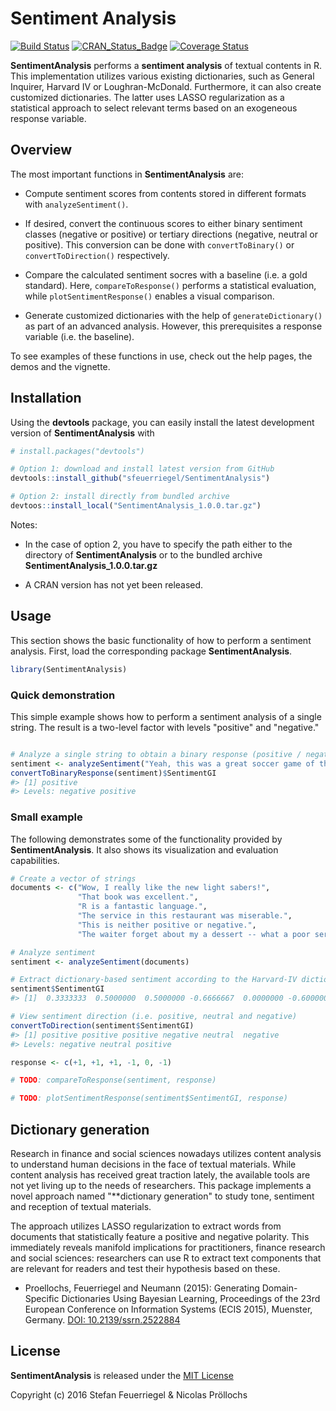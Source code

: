 
<!-- README.md is generated from README.Rmd. Please edit that file -->
Sentiment Analysis
==================

[![Build Status](https://travis-ci.org/sfeuerriegel/SentimentAnalysis.svg?branch=master)](https://travis-ci.org/sfeuerriegel/SentimentAnalysis) [![CRAN\_Status\_Badge](http://www.r-pkg.org/badges/version/SentimentAnalysis)](http://cran.r-project.org/package=SentimentAnalysis) [![Coverage Status](https://img.shields.io/codecov/c/github/sfeuerriegel/SentimentAnalysis/master.svg)](https://codecov.io/github/sfeuerriegel/SentimentAnalysis?branch=master)

**SentimentAnalysis** performs a **sentiment analysis** of textual contents in R. This implementation utilizes various existing dictionaries, such as General Inquirer, Harvard IV or Loughran-McDonald. Furthermore, it can also create customized dictionaries. The latter uses LASSO regularization as a statistical approach to select relevant terms based on an exogeneous response variable.

Overview
--------

The most important functions in **SentimentAnalysis** are:

-   Compute sentiment scores from contents stored in different formats with `analyzeSentiment()`.

-   If desired, convert the continuous scores to either binary sentiment classes (negative or positive) or tertiary directions (negative, neutral or positive). This conversion can be done with `convertToBinary()` or `convertToDirection()` respectively.

-   Compare the calculated sentiment socres with a baseline (i.e. a gold standard). Here, `compareToResponse()` performs a statistical evaluation, while `plotSentimentResponse()` enables a visual comparison.

-   Generate customized dictionaries with the help of `generateDictionary()` as part of an advanced analysis. However, this prerequisites a response variable (i.e. the baseline).

To see examples of these functions in use, check out the help pages, the demos and the vignette.

Installation
------------

Using the **devtools** package, you can easily install the latest development version of **SentimentAnalysis** with

``` r
# install.packages("devtools")

# Option 1: download and install latest version from GitHub
devtools::install_github("sfeuerriegel/SentimentAnalysis")

# Option 2: install directly from bundled archive
devtoos::install_local("SentimentAnalysis_1.0.0.tar.gz")
```

Notes:

-   In the case of option 2, you have to specify the path either to the directory of **SentimentAnalysis** or to the bundled archive **SentimentAnalysis\_1.0.0.tar.gz**

-   A CRAN version has not yet been released.

Usage
-----

This section shows the basic functionality of how to perform a sentiment analysis. First, load the corresponding package **SentimentAnalysis**.

``` r
library(SentimentAnalysis)
```

### Quick demonstration

This simple example shows how to perform a sentiment analysis of a single string. The result is a two-level factor with levels "positive" and "negative."

``` r

# Analyze a single string to obtain a binary response (positive / negative)
sentiment <- analyzeSentiment("Yeah, this was a great soccer game of the German team!")
convertToBinaryResponse(sentiment)$SentimentGI
#> [1] positive
#> Levels: negative positive
```

### Small example

The following demonstrates some of the functionality provided by **SentimentAnalysis**. It also shows its visualization and evaluation capabilities.

``` r
# Create a vector of strings
documents <- c("Wow, I really like the new light sabers!",
               "That book was excellent.",
               "R is a fantastic language.",
               "The service in this restaurant was miserable.",
               "This is neither positive or negative.",
               "The waiter forget about my a dessert -- what a poor service!")

# Analyze sentiment
sentiment <- analyzeSentiment(documents)

# Extract dictionary-based sentiment according to the Harvard-IV dictionary
sentiment$SentimentGI
#> [1]  0.3333333  0.5000000  0.5000000 -0.6666667  0.0000000 -0.6000000

# View sentiment direction (i.e. positive, neutral and negative)
convertToDirection(sentiment$SentimentGI)
#> [1] positive positive positive negative neutral  negative
#> Levels: negative neutral positive

response <- c(+1, +1, +1, -1, 0, -1)

# TODO: compareToResponse(sentiment, response)

# TODO: plotSentimentResponse(sentiment$SentimentGI, response)
```

Dictionary generation
---------------------

Research in finance and social sciences nowadays utilizes content analysis to understand human decisions in the face of textual materials. While content analysis has received great traction lately, the available tools are not yet living up to the needs of researchers. This package implements a novel approach named "\*\*dictionary generation" to study tone, sentiment and reception of textual materials.

The approach utilizes LASSO regularization to extract words from documents that statistically feature a positive and negative polarity. This immediately reveals manifold implications for practitioners, finance research and social sciences: researchers can use R to extract text components that are relevant for readers and test their hypothesis based on these.

-   Proellochs, Feuerriegel and Neumann (2015): Generating Domain-Specific Dictionaries Using Bayesian Learning, Proceedings of the 23rd European Conference on Information Systems (ECIS 2015), Muenster, Germany. [DOI: 10.2139/ssrn.2522884](http://dx.doi.org/10.2139/ssrn.2522884)

License
-------

**SentimentAnalysis** is released under the [MIT License](https://opensource.org/licenses/MIT)

Copyright (c) 2016 Stefan Feuerriegel & Nicolas Pröllochs
